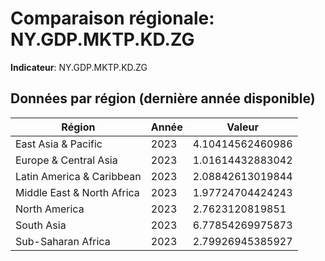 # Comparaison régionale: NY.GDP.MKTP.KD.ZG

**Indicateur**: NY.GDP.MKTP.KD.ZG

## Données par région (dernière année disponible)

| Région | Année | Valeur |
|--------|-------|--------|
| East Asia & Pacific | 2023 | 4.10414562460986 |
| Europe & Central Asia | 2023 | 1.01614432883042 |
| Latin America & Caribbean  | 2023 | 2.08842613019844 |
| Middle East & North Africa | 2023 | 1.97724704424243 |
| North America | 2023 | 2.7623120819851 |
| South Asia | 2023 | 6.77854269975873 |
| Sub-Saharan Africa  | 2023 | 2.79926945385927 |
